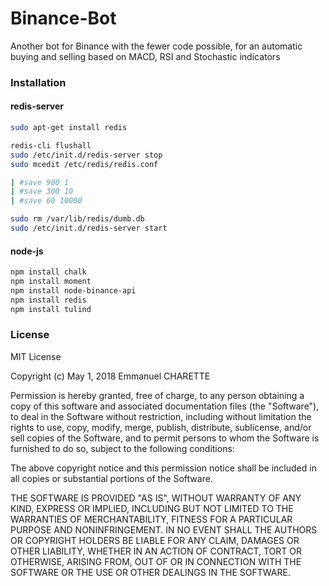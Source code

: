 # Binance-Bot
Another bot for Binance with the fewer code possible, for an automatic buying and selling based on MACD, RSI and Stochastic indicators

### Installation
#### redis-server
```bash
sudo apt-get install redis

redis-cli flushall
sudo /etc/init.d/redis-server stop
sudo mcedit /etc/redis/redis.conf 

| #save 900 1
| #save 300 10
| #save 60 10000

sudo rm /var/lib/redis/dumb.db
sudo /etc/init.d/redis-server start
```
#### node-js
```bash
npm install chalk
npm install moment
npm install node-binance-api
npm install redis
npm install tulind
```

### License

MIT License

Copyright (c) May 1, 2018 Emmanuel CHARETTE

Permission is hereby granted, free of charge, to any person obtaining a copy
of this software and associated documentation files (the "Software"), to deal
in the Software without restriction, including without limitation the rights
to use, copy, modify, merge, publish, distribute, sublicense, and/or sell
copies of the Software, and to permit persons to whom the Software is
furnished to do so, subject to the following conditions:

The above copyright notice and this permission notice shall be included in all
copies or substantial portions of the Software.

THE SOFTWARE IS PROVIDED "AS IS", WITHOUT WARRANTY OF ANY KIND, EXPRESS OR
IMPLIED, INCLUDING BUT NOT LIMITED TO THE WARRANTIES OF MERCHANTABILITY,
FITNESS FOR A PARTICULAR PURPOSE AND NONINFRINGEMENT. IN NO EVENT SHALL THE
AUTHORS OR COPYRIGHT HOLDERS BE LIABLE FOR ANY CLAIM, DAMAGES OR OTHER
LIABILITY, WHETHER IN AN ACTION OF CONTRACT, TORT OR OTHERWISE, ARISING FROM,
OUT OF OR IN CONNECTION WITH THE SOFTWARE OR THE USE OR OTHER DEALINGS IN THE
SOFTWARE.
